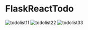 # FlaskReactTodo
 ![todolist11](https://github.com/Maxim-Levchenko/FlaskReactTodo/assets/126081409/8d68648c-7225-4b86-979b-1fca3d748873)
 ![todolist22](https://github.com/Maxim-Levchenko/FlaskReactTodo/assets/126081409/1dbf8505-118a-4b4b-a189-03a24ac1707b)
 ![todolist33](https://github.com/Maxim-Levchenko/FlaskReactTodo/assets/126081409/fd190a59-a8f4-4173-9764-c37b7c6eb260)
 
